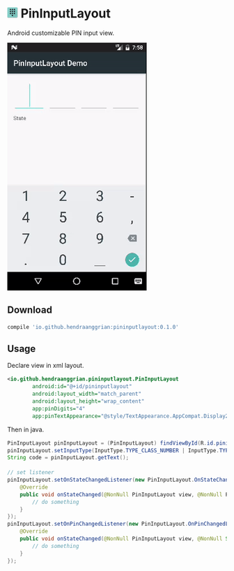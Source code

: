 ![logo](/art/logo.png) PinInputLayout
=====================================
Android customizable PIN input view.

![demo](/art/demo.gif)

Download
--------
```gradle
compile 'io.github.hendraanggrian:pininputlayout:0.1.0'
```

Usage
-----
Declare view in xml layout.
```xml
<io.github.hendraanggrian.pininputlayout.PinInputLayout
        android:id="@+id/pininputlayout"
        android:layout_width="match_parent"
        android:layout_height="wrap_content"
        app:pinDigits="4"
        app:pinTextAppearance="@style/TextAppearance.AppCompat.Display2"/>
```

Then in java.
```java
PinInputLayout pinInputLayout = (PinInputLayout) findViewById(R.id.pininputlayout);
pinInputLayout.setInputType(InputType.TYPE_CLASS_NUMBER | InputType.TYPE_NUMBER_VARIATION_PASSWORD);
String code = pinInputLayout.getText();

// set listener
pinInputLayout.setOnStateChangedListener(new PinInputLayout.OnStateChangedListener() {
    @Override
    public void onStateChanged(@NonNull PinInputLayout view, @NonNull PinInputLayout.State state) {
        // do something
    }
});
pinInputLayout.setOnPinChangedListener(new PinInputLayout.OnPinChangedListener() {
    @Override
    public void onStateChanged(@NonNull PinInputLayout view, @NonNull String... pins) {
        // do something
    }
});
```